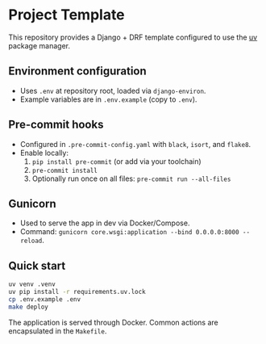 # Project Template

This repository provides a Django + DRF template configured to use the [uv](https://github.com/astral-sh/uv) package manager.

## Environment configuration

- Uses `.env` at repository root, loaded via `django-environ`.
- Example variables are in `.env.example` (copy to `.env`).

## Pre-commit hooks

- Configured in `.pre-commit-config.yaml` with `black`, `isort`, and `flake8`.
- Enable locally:
  1. `pip install pre-commit` (or add via your toolchain)
  2. `pre-commit install`
  3. Optionally run once on all files: `pre-commit run --all-files`

## Gunicorn

- Used to serve the app in dev via Docker/Compose.
- Command: `gunicorn core.wsgi:application --bind 0.0.0.0:8000 --reload`.

## Quick start

```bash
uv venv .venv
uv pip install -r requirements.uv.lock
cp .env.example .env
make deploy
```

The application is served through Docker. Common actions are encapsulated in the `Makefile`.
